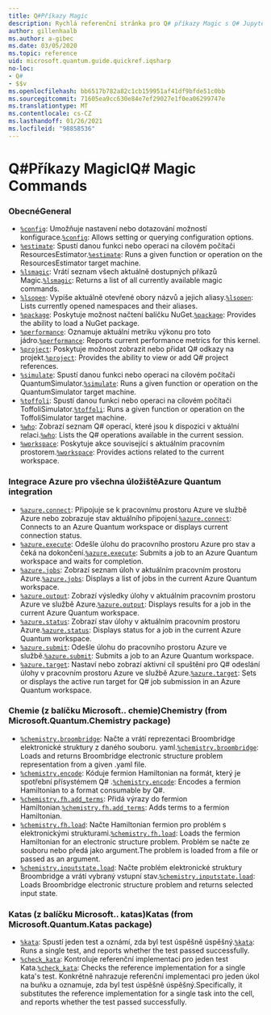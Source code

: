 ```yaml
---
title: Q#Příkazy Magic
description: Rychlá referenční stránka pro Q# příkazy Magic s Q# Jupyter poznámkovým blokem
author: gillenhaalb
ms.author: a-gibec
ms.date: 03/05/2020
ms.topic: reference
uid: microsoft.quantum.guide.quickref.iqsharp
no-loc:
- Q#
- $$v
ms.openlocfilehash: bb6517b782a82c1cb159951af41df9bfde51c0bb
ms.sourcegitcommit: 71605ea9cc630e84e7ef29027e1f0ea06299747e
ms.translationtype: MT
ms.contentlocale: cs-CZ
ms.lasthandoff: 01/26/2021
ms.locfileid: "98858536"
---
```

# <a name="ino-locq-magic-commands"></a><span data-ttu-id="0e3fe-103">Q#Příkazy Magic</span><span class="sxs-lookup"><span data-stu-id="0e3fe-103">IQ# Magic Commands</span></span>

### <a name="general"></a><span data-ttu-id="0e3fe-104">Obecné</span><span class="sxs-lookup"><span data-stu-id="0e3fe-104">General</span></span>

- <span data-ttu-id="0e3fe-105">[`%config`](xref:microsoft.quantum.iqsharp.magic-ref.config): Umožňuje nastavení nebo dotazování možností konfigurace.</span><span class="sxs-lookup"><span data-stu-id="0e3fe-105">[`%config`](xref:microsoft.quantum.iqsharp.magic-ref.config): Allows setting or querying configuration options.</span></span>
- <span data-ttu-id="0e3fe-106">[`%estimate`](xref:microsoft.quantum.iqsharp.magic-ref.estimate): Spustí danou funkci nebo operaci na cílovém počítači ResourcesEstimator.</span><span class="sxs-lookup"><span data-stu-id="0e3fe-106">[`%estimate`](xref:microsoft.quantum.iqsharp.magic-ref.estimate): Runs a given function or operation on the ResourcesEstimator target machine.</span></span>
- <span data-ttu-id="0e3fe-107">[`%lsmagic`](xref:microsoft.quantum.iqsharp.magic-ref.lsmagic): Vrátí seznam všech aktuálně dostupných příkazů Magic.</span><span class="sxs-lookup"><span data-stu-id="0e3fe-107">[`%lsmagic`](xref:microsoft.quantum.iqsharp.magic-ref.lsmagic): Returns a list of all currently available magic commands.</span></span>
- <span data-ttu-id="0e3fe-108">[`%lsopen`](xref:microsoft.quantum.iqsharp.magic-ref.lsopen): Vypíše aktuálně otevřené obory názvů a jejich aliasy.</span><span class="sxs-lookup"><span data-stu-id="0e3fe-108">[`%lsopen`](xref:microsoft.quantum.iqsharp.magic-ref.lsopen): Lists currently opened namespaces and their aliases.</span></span>
- <span data-ttu-id="0e3fe-109">[`%package`](xref:microsoft.quantum.iqsharp.magic-ref.package): Poskytuje možnost načtení balíčku NuGet.</span><span class="sxs-lookup"><span data-stu-id="0e3fe-109">[`%package`](xref:microsoft.quantum.iqsharp.magic-ref.package): Provides the ability to load a NuGet package.</span></span>
- <span data-ttu-id="0e3fe-110">[`%performance`](xref:microsoft.quantum.iqsharp.magic-ref.performance): Oznamuje aktuální metriku výkonu pro toto jádro.</span><span class="sxs-lookup"><span data-stu-id="0e3fe-110">[`%performance`](xref:microsoft.quantum.iqsharp.magic-ref.performance): Reports current performance metrics for this kernel.</span></span>
- <span data-ttu-id="0e3fe-111">[`%project`](xref:microsoft.quantum.iqsharp.magic-ref.project): Poskytuje možnost zobrazit nebo přidat Q# odkazy na projekt.</span><span class="sxs-lookup"><span data-stu-id="0e3fe-111">[`%project`](xref:microsoft.quantum.iqsharp.magic-ref.project): Provides the ability to view or add Q# project references.</span></span> 
- <span data-ttu-id="0e3fe-112">[`%simulate`](xref:microsoft.quantum.iqsharp.magic-ref.simulate): Spustí danou funkci nebo operaci na cílovém počítači QuantumSimulator.</span><span class="sxs-lookup"><span data-stu-id="0e3fe-112">[`%simulate`](xref:microsoft.quantum.iqsharp.magic-ref.simulate): Runs a given function or operation on the QuantumSimulator target machine.</span></span>
- <span data-ttu-id="0e3fe-113">[`%toffoli`](xref:microsoft.quantum.iqsharp.magic-ref.toffoli): Spustí danou funkci nebo operaci na cílovém počítači ToffoliSimulator.</span><span class="sxs-lookup"><span data-stu-id="0e3fe-113">[`%toffoli`](xref:microsoft.quantum.iqsharp.magic-ref.toffoli): Runs a given function or operation on the ToffoliSimulator target machine.</span></span>
- <span data-ttu-id="0e3fe-114">[`%who`](xref:microsoft.quantum.iqsharp.magic-ref.who): Zobrazí seznam Q# operací, které jsou k dispozici v aktuální relaci.</span><span class="sxs-lookup"><span data-stu-id="0e3fe-114">[`%who`](xref:microsoft.quantum.iqsharp.magic-ref.who): Lists the Q# operations available in the current session.</span></span>
- <span data-ttu-id="0e3fe-115">[`%workspace`](xref:microsoft.quantum.iqsharp.magic-ref.workspace): Poskytuje akce související s aktuálním pracovním prostorem.</span><span class="sxs-lookup"><span data-stu-id="0e3fe-115">[`%workspace`](xref:microsoft.quantum.iqsharp.magic-ref.workspace): Provides actions related to the current workspace.</span></span>

### <a name="azure-quantum-integration"></a><span data-ttu-id="0e3fe-116">Integrace Azure pro všechna úložiště</span><span class="sxs-lookup"><span data-stu-id="0e3fe-116">Azure Quantum integration</span></span>

- <span data-ttu-id="0e3fe-117">[`%azure.connect`](xref:microsoft.quantum.iqsharp.magic-ref.azure.connect): Připojuje se k pracovnímu prostoru Azure ve službě Azure nebo zobrazuje stav aktuálního připojení.</span><span class="sxs-lookup"><span data-stu-id="0e3fe-117">[`%azure.connect`](xref:microsoft.quantum.iqsharp.magic-ref.azure.connect): Connects to an Azure Quantum workspace or displays current connection status.</span></span>
- <span data-ttu-id="0e3fe-118">[`%azure.execute`](xref:microsoft.quantum.iqsharp.magic-ref.azure.execute): Odešle úlohu do pracovního prostoru Azure pro stav a čeká na dokončení.</span><span class="sxs-lookup"><span data-stu-id="0e3fe-118">[`%azure.execute`](xref:microsoft.quantum.iqsharp.magic-ref.azure.execute): Submits a job to an Azure Quantum workspace and waits for completion.</span></span>
- <span data-ttu-id="0e3fe-119">[`%azure.jobs`](xref:microsoft.quantum.iqsharp.magic-ref.azure.jobs): Zobrazí seznam úloh v aktuálním pracovním prostoru Azure.</span><span class="sxs-lookup"><span data-stu-id="0e3fe-119">[`%azure.jobs`](xref:microsoft.quantum.iqsharp.magic-ref.azure.jobs): Displays a list of jobs in the current Azure Quantum workspace.</span></span>
- <span data-ttu-id="0e3fe-120">[`%azure.output`](xref:microsoft.quantum.iqsharp.magic-ref.azure.output): Zobrazí výsledky úlohy v aktuálním pracovním prostoru Azure ve službě Azure.</span><span class="sxs-lookup"><span data-stu-id="0e3fe-120">[`%azure.output`](xref:microsoft.quantum.iqsharp.magic-ref.azure.output): Displays results for a job in the current Azure Quantum workspace.</span></span>
- <span data-ttu-id="0e3fe-121">[`%azure.status`](xref:microsoft.quantum.iqsharp.magic-ref.azure.status): Zobrazí stav úlohy v aktuálním pracovním prostoru Azure.</span><span class="sxs-lookup"><span data-stu-id="0e3fe-121">[`%azure.status`](xref:microsoft.quantum.iqsharp.magic-ref.azure.status): Displays status for a job in the current Azure Quantum workspace.</span></span>
- <span data-ttu-id="0e3fe-122">[`%azure.submit`](xref:microsoft.quantum.iqsharp.magic-ref.azure.submit): Odešle úlohu do pracovního prostoru Azure ve službě.</span><span class="sxs-lookup"><span data-stu-id="0e3fe-122">[`%azure.submit`](xref:microsoft.quantum.iqsharp.magic-ref.azure.submit): Submits a job to an Azure Quantum workspace.</span></span>
- <span data-ttu-id="0e3fe-123">[`%azure.target`](xref:microsoft.quantum.iqsharp.magic-ref.azure.target): Nastaví nebo zobrazí aktivní cíl spuštění pro Q# odeslání úlohy v pracovním prostoru Azure ve službě Azure.</span><span class="sxs-lookup"><span data-stu-id="0e3fe-123">[`%azure.target`](xref:microsoft.quantum.iqsharp.magic-ref.azure.target): Sets or displays the active run target for Q# job submission in an Azure Quantum workspace.</span></span>

### <a name="chemistry-from-microsoftquantumchemistry-package"></a><span data-ttu-id="0e3fe-124">Chemie (z balíčku Microsoft.. chemie)</span><span class="sxs-lookup"><span data-stu-id="0e3fe-124">Chemistry (from Microsoft.Quantum.Chemistry package)</span></span>

- <span data-ttu-id="0e3fe-125">[`%chemistry.broombridge`](xref:microsoft.quantum.iqsharp.magic-ref.chemistry.broombridge): Načte a vrátí reprezentaci Broombridge elektronické struktury z daného souboru. yaml.</span><span class="sxs-lookup"><span data-stu-id="0e3fe-125">[`%chemistry.broombridge`](xref:microsoft.quantum.iqsharp.magic-ref.chemistry.broombridge): Loads and returns Broombridge electronic structure problem representation from a given .yaml file.</span></span>
- <span data-ttu-id="0e3fe-126">[`%chemistry.encode`](xref:microsoft.quantum.iqsharp.magic-ref.chemistry.encode): Kóduje fermion Hamiltonian na formát, který je spotřební přísystémem Q# .</span><span class="sxs-lookup"><span data-stu-id="0e3fe-126">[`%chemistry.encode`](xref:microsoft.quantum.iqsharp.magic-ref.chemistry.encode): Encodes a fermion Hamiltonian to a format consumable by Q#.</span></span>
- <span data-ttu-id="0e3fe-127">[`%chemistry.fh.add_terms`](xref:microsoft.quantum.iqsharp.magic-ref.chemistry.fh.add_terms): Přidá výrazy do fermion Hamiltonian.</span><span class="sxs-lookup"><span data-stu-id="0e3fe-127">[`%chemistry.fh.add_terms`](xref:microsoft.quantum.iqsharp.magic-ref.chemistry.fh.add_terms): Adds terms to a fermion Hamiltonian.</span></span>
- <span data-ttu-id="0e3fe-128">[`%chemistry.fh.load`](xref:microsoft.quantum.iqsharp.magic-ref.chemistry.fh.load): Načte Hamiltonian fermion pro problém s elektronickými strukturami.</span><span class="sxs-lookup"><span data-stu-id="0e3fe-128">[`%chemistry.fh.load`](xref:microsoft.quantum.iqsharp.magic-ref.chemistry.fh.load): Loads the fermion Hamiltonian for an electronic structure problem.</span></span> <span data-ttu-id="0e3fe-129">Problém se načte ze souboru nebo předá jako argument.</span><span class="sxs-lookup"><span data-stu-id="0e3fe-129">The problem is loaded from a file or passed as an argument.</span></span>
- <span data-ttu-id="0e3fe-130">[`%chemistry.inputstate.load`](xref:microsoft.quantum.iqsharp.magic-ref.chemistry.inputstate.load): Načte problém elektronické struktury Broombridge a vrátí vybraný vstupní stav.</span><span class="sxs-lookup"><span data-stu-id="0e3fe-130">[`%chemistry.inputstate.load`](xref:microsoft.quantum.iqsharp.magic-ref.chemistry.inputstate.load): Loads Broombridge electronic structure problem and returns selected input state.</span></span>

### <a name="katas-from-microsoftquantumkatas-package"></a><span data-ttu-id="0e3fe-131">Katas (z balíčku Microsoft.. katas)</span><span class="sxs-lookup"><span data-stu-id="0e3fe-131">Katas (from Microsoft.Quantum.Katas package)</span></span>

- <span data-ttu-id="0e3fe-132">[`%kata`](xref:microsoft.quantum.iqsharp.magic-ref.kata): Spustí jeden test a oznámí, zda byl test úspěšně úspěšný.</span><span class="sxs-lookup"><span data-stu-id="0e3fe-132">[`%kata`](xref:microsoft.quantum.iqsharp.magic-ref.kata): Runs a single test, and reports whether the test passed successfully.</span></span>
- <span data-ttu-id="0e3fe-133">[`%check_kata`](xref:microsoft.quantum.iqsharp.magic-ref.check_kata): Kontroluje referenční implementaci pro jeden test Kata.</span><span class="sxs-lookup"><span data-stu-id="0e3fe-133">[`%check_kata`](xref:microsoft.quantum.iqsharp.magic-ref.check_kata): Checks the reference implementation for a single kata's test.</span></span>
    <span data-ttu-id="0e3fe-134">Konkrétně nahrazuje referenční implementaci pro jeden úkol na buňku a oznamuje, zda byl test úspěšně úspěšný.</span><span class="sxs-lookup"><span data-stu-id="0e3fe-134">Specifically, it substitutes the reference implementation for a single task into the cell, and reports whether the test passed successfully.</span></span>
